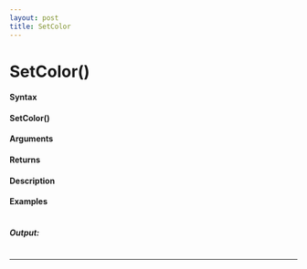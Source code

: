```yaml
---
layout: post
title: SetColor
---
```


# SetColor()


#### Syntax

#### SetColor()

#### Arguments

#### Returns

#### Description

#### Examples

```

```

##### Output:

```

```

---